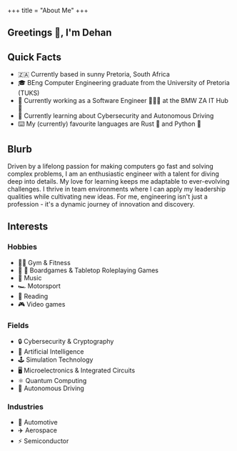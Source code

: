 +++
title = "About Me"
+++

## Greetings 👋, I'm Dehan

## Quick Facts
- 🇿🇦 Currently based in sunny Pretoria, South Africa
- 🎓 BEng Computer Engineering graduate from the University of Pretoria (TUKS)
- 💼 Currently working as a Software Engineer 👨🏻‍💻 at the BMW ZA IT Hub 🤖
- 🌱 Currently learning about Cybersecurity and Autonomous Driving
- ⌨️ My (currently) favourite languages are Rust 🦀 and Python 🐍

## Blurb
Driven by a lifelong passion for making computers go fast and solving complex problems, I am an enthusiastic engineer with a talent for diving deep into details. My love for learning keeps me adaptable to ever-evolving challenges. I thrive in team environments where I can apply my leadership qualities while cultivating new ideas. For me, engineering isn't just a profession - it's a dynamic journey of innovation and discovery.

## Interests
### Hobbies
- 🏋🏻 Gym & Fitness
- 🐉 🎲 Boardgames & Tabletop Roleplaying Games
- 🎸 Music
- 🏎️ Motorsport
- 📖 Reading
- 🎮 Video games

### Fields
- 🔒 Cybersecurity & Cryptography
- 🧠 Artificial Intelligence
- 🕹 Simulation Technology
- 🖥️ Microelectronics & Integrated Circuits
- ⚛️ Quantum Computing
- 🚗 Autonomous Driving

### Industries
- 🚗 Automotive
- ✈️ Aerospace
- ⚡️ Semiconductor